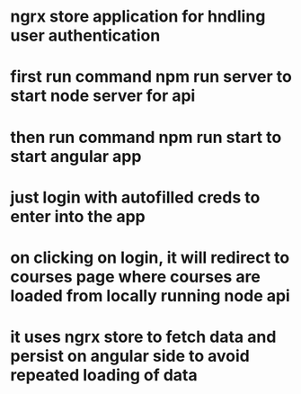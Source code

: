 # ngrx store application for hndling user authentication


# first run command npm run server to start node server for api 
# then run command npm run start to start angular app
# just login with autofilled creds to enter into the app
# on clicking on login, it will redirect to courses page where courses are loaded from locally running node api
# it uses ngrx store to fetch data and persist on angular side to avoid repeated loading of data 
